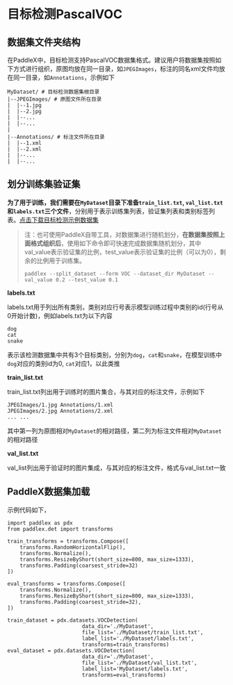 # 目标检测PascalVOC

## 数据集文件夹结构

在PaddleX中，目标检测支持PascalVOC数据集格式。建议用户将数据集按照如下方式进行组织，原图均放在同一目录，如`JPEGImages`，标注的同名xml文件均放在同一目录，如`Annotations`，示例如下
```
MyDataset/ # 目标检测数据集根目录
|--JPEGImages/ # 原图文件所在目录
|  |--1.jpg
|  |--2.jpg
|  |--...
|  |--...
|
|--Annotations/ # 标注文件所在目录
|  |--1.xml
|  |--2.xml
|  |--...
|  |--...
```

## 划分训练集验证集

**为了用于训练，我们需要在`MyDataset`目录下准备`train_list.txt`, `val_list.txt`和`labels.txt`三个文件**，分别用于表示训练集列表，验证集列表和类别标签列表。[点击下载目标检测示例数据集](https://bj.bcebos.com/paddlex/datasets/insect_det.tar.gz)

> 注：也可使用PaddleX自带工具，对数据集进行随机划分，**在数据集按照上面格式组织后**，使用如下命令即可快速完成数据集随机划分，其中val_value表示验证集的比例，test_value表示验证集的比例（可以为0），剩余的比例用于训练集。
> ```
> paddlex --split_dataset --form VOC --dataset_dir MyDataset --val_value 0.2 --test_value 0.1
> ```

**labels.txt**  

labels.txt用于列出所有类别，类别对应行号表示模型训练过程中类别的id(行号从0开始计数)，例如labels.txt为以下内容
```
dog
cat
snake
```
表示该检测数据集中共有3个目标类别，分别为`dog`，`cat`和`snake`，在模型训练中`dog`对应的类别id为0, `cat`对应1，以此类推

**train_list.txt**  

train_list.txt列出用于训练时的图片集合，与其对应的标注文件，示例如下
```
JPEGImages/1.jpg Annotations/1.xml
JPEGImages/2.jpg Annotations/2.xml
... ...
```
其中第一列为原图相对`MyDataset`的相对路径，第二列为标注文件相对`MyDataset`的相对路径

**val_list.txt**  

val_list列出用于验证时的图片集成，与其对应的标注文件，格式与val_list.txt一致

## PaddleX数据集加载  
示例代码如下，
```
import paddlex as pdx
from paddlex.det import transforms

train_transforms = transforms.Compose([
    transforms.RandomHorizontalFlip(),
    transforms.Normalize(),
    transforms.ResizeByShort(short_size=800, max_size=1333),
    transforms.Padding(coarsest_stride=32)
])

eval_transforms = transforms.Compose([
    transforms.Normalize(),
    transforms.ResizeByShort(short_size=800, max_size=1333),
    transforms.Padding(coarsest_stride=32),
])

train_dataset = pdx.datasets.VOCDetection(
                        data_dir='./MyDataset',
                        file_list='./MyDataset/train_list.txt',
                        label_list='./MyDataset/labels.txt',
                        transforms=train_transforms)
eval_dataset = pdx.datasets.VOCDetection(
                        data_dir='./MyDataset',
                        file_list='./MyDataset/val_list.txt',
                        label_list='MyDataset/labels.txt',
                        transforms=eval_transforms)

```
